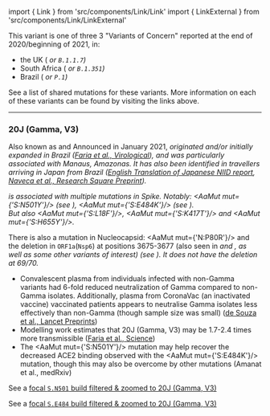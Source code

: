 import { Link } from 'src/components/Link/Link'
import { LinkExternal } from 'src/components/Link/LinkExternal'

<!-- ## Mutation Information

- <AaMut mut="S:N501"/> has appeared multiple times independently: each can be associated with different accompanying mutations
- Amino-acid changes are <AaMut mut={'S:N501Y'}/> (nucleotide mutation <NucMut mut={'A23063T'}/>), <AaMut mut={'S:N501T'}/> (nucleotide mutation <NucMut mut={'A23064C'}/>), and <AaMut mut={'S:N501S'}/> (nucleotide mutation <NucMut mut={'A23064G'}/>) -->

This variant is one of three 3 "Variants of Concern" reported at the end of 2020/beginning of 2021, in:
- the UK (<Var name="20I (Alpha, V1)" prefix=""/> or `B.1.1.7`)
- South Africa (<Var name="20H (Beta, V2)" prefix=""/> or `B.1.351`)
- Brazil ( <Var name="20J (Gamma, V3)" prefix=""/> or `P.1`)

See a <Link href="/shared-mutations">list of shared mutations</Link> for these variants. More information on each of these variants can be found by visiting the links above.

---

### 20J (Gamma, V3)
Also known as <Lin name="P.1" /> and <Who name="Gamma" />
Announced in January 2021, <Var name="20J (Gamma, V3)"/> originated and/or initially expanded in Brazil ([Faria et al., Virological](https://virological.org/t/genomic-characterisation-of-an-emergent-sars-cov-2-lineage-in-manaus-preliminary-findings/586)), and was particularly associated with Manaus, Amazonas.
It has also been identified in travellers arriving in Japan from Brazil ([English Translation of Japanese NIID report](https://translate.google.com/translate?sl=ja&tl=en&u=https://www.niid.go.jp/niid/ja/diseases/ka/corona-virus/2019-ncov/10107-covid19-33.html), [Naveca et al., Research Square Preprint](https://www.researchsquare.com/article/rs-275494/v1)).

<Var name="20J (Gamma, V3)" prefix=""/> is associated with multiple mutations in Spike. Notably: <AaMut mut={'S:N501Y'}/> (see <Mut name="S:N501"/>), <AaMut mut={'S:E484K'}/> (see <Var name="S:E484"/>).<br/>
But also <AaMut mut={'S:L18F'}/>, <AaMut mut={'S:K417T'}/> and <AaMut mut={'S:H655Y'}/>. <br/>

There is also a mutation in Nucleocapsid: <AaMut mut={'N:P80R'}/> and the deletion in <code>ORF1a</code>(<code>Nsp6</code>) at positions 3675-3677 (also seen in <Var name="20I (Alpha, V1)" prefix=""/> and <Var name="20H (Beta, V2)" prefix=""/>, as well as some other variants of interest) (see <Mut name="ORF1a:S3675"/>).
It does _not_ have the deletion at 69/70.

- Convalescent plasma from individuals infected with non-Gamma variants had 6-fold reduced neutralization of Gamma compared to non-Gamma isolates. Additionally, plasma from CoronaVac (an inactivated vaccine) vaccinated patients appears to neutralise Gamma isolates less effectively than non-Gamma (though sample size was small) ([de Souza et al., Lancet Preprints](https://papers.ssrn.com/sol3/papers.cfm?abstract_id=3793486))
- Modelling work estimates that 20J (Gamma, V3) may be 1.7-2.4 times more transmissible ([Faria et al., Science](https://science.sciencemag.org/content/early/2021/04/13/science.abh2644))
- The <AaMut mut={'S:N501Y'}/> mutation may help recover the decreased ACE2 binding observed with the <AaMut mut={'S:E484K'}/> mutation, though this may also be overcome by other mutations (<LinkExternal href="https://www.medrxiv.org/content/10.1101/2021.03.07.21253098v2.full-text">Amanat et al., medRxiv</LinkExternal>)

See a [focal `S.N501` build filtered & zoomed to 20J (Gamma, V3)](https://nextstrain.org/groups/neherlab/ncov/S.N501?label=clade:20J%20%28Gamma,%20V3%29&p=grid&r=country)

See a [focal `S.E484` build filtered & zoomed to 20J (Gamma, V3)](https://nextstrain.org/groups/neherlab/ncov/S.E484?c=gt-S_484&label=clade:20J%20%28Gamma,%20V3%29&p=grid&r=country)

